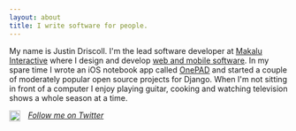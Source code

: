 ```yaml
---
layout: about
title: I write software for people.
---
```


My name is Justin Driscoll. I'm the lead software developer at [Makalu Interactive](http://makaluinc.com) where I design and develop [web and mobile software](http://github.com/jdriscoll). In my spare time I wrote an iOS notebook app called [OnePAD](http://www.onepadapp.com) and started a couple of moderately popular open source projects for Django. When I'm not sitting in front of a computer I enjoy playing guitar, cooking and watching television shows a whole season at a time.

<p>
	<img style="float:left;margin-right:1em;width:20px;" src="http://twitter.com/images/three_circles/twitter-bird-light-bgs.png" alt="Twitter icon" />
	<a href="http://twitter.com/jdriscoll"><em>Follow me on Twitter</em></a>
</p>
